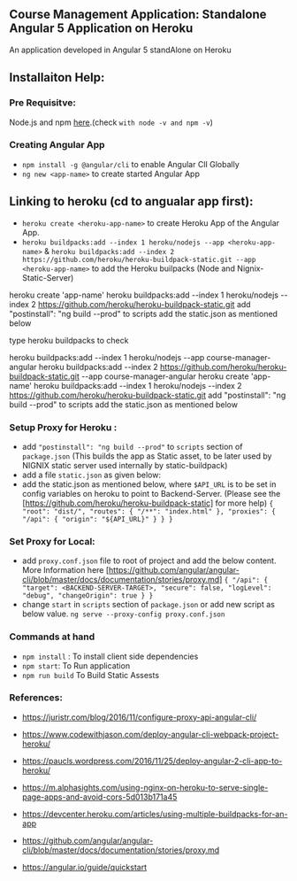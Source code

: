 ## Course Management Application: Standalone Angular 5 Application on Heroku

An application developed in Angular 5 standAlone on Heroku


## Installaiton Help:

### Pre Requisitve:
 Node.js and npm  [here](https://www.npmjs.com/get-npm).(check `with node -v and npm -v`)


### Creating Angular App
- `npm install -g @angular/cli` to enable Angular ClI Globally
- `ng new <app-name>` to create started Angular App

## Linking to heroku (cd to angualar app first):
- `heroku create <heroku-app-name>` to create Heroku App of the Angular App.
- `heroku buildpacks:add --index 1 heroku/nodejs --app <heroku-app-name>` &
  `heroku buildpacks:add --index 2 https://github.com/heroku/heroku-buildpack-static.git --app <heroku-app-name>`
  to add the Heroku builpacks (Node and Nignix-Static-Server)

heroku create 'app-name'
heroku buildpacks:add --index 1 heroku/nodejs --index 2 https://github.com/heroku/heroku-buildpack-static.git
add "postinstall": "ng build --prod" to scripts
add the static.json as mentioned below

type heroku buildpacks to check

heroku buildpacks:add --index 1 heroku/nodejs --app course-manager-angular
heroku buildpacks:add --index 2 https://github.com/heroku/heroku-buildpack-static.git --app course-manager-angular
heroku create 'app-name'
heroku buildpacks:add --index 1 heroku/nodejs --index 2 https://github.com/heroku/heroku-buildpack-static.git
add "postinstall": "ng build --prod" to scripts
add the static.json as mentioned below

### Setup Proxy for Heroku :
- add `"postinstall": "ng build --prod"` to `scripts` section of `package.json` (This builds the app as Static asset, to be later used by NIGNIX static server used internally by static-buildpack)
- add a file `static.json` as given below:
- add the static.json as mentioned below, where `$API_URL` is to be set in config
variables on heroku to point to Backend-Server. (Please see the [https://github.com/heroku/heroku-buildpack-static] for more help)
`{
  "root": "dist/",
  "routes": {
    "/**": "index.html"
  },
  "proxies": {
    "/api": {
      "origin": "${API_URL}"
    }
  }
}`

### Set Proxy for Local:
- add `proxy.conf.json` file to root of project and add the below content. More Information here [https://github.com/angular/angular-cli/blob/master/docs/documentation/stories/proxy.md]
`{
  "/api": {
    "target": <BACKEND-SERVER-TARGET>,
    "secure": false,
    "logLevel": "debug",
    "changeOrigin": true
  }
}`
- change `start` in `scripts` section of `package.json` or add new script as below value.
`ng serve --proxy-config proxy.conf.json`


### Commands at hand
  - `npm install` : To install client side dependencies
  - `npm start`: To Run application
  - `npm run build` To Build Static Assests

### References:
- https://juristr.com/blog/2016/11/configure-proxy-api-angular-cli/

- https://www.codewithjason.com/deploy-angular-cli-webpack-project-heroku/

- https://paucls.wordpress.com/2016/11/25/deploy-angular-2-cli-app-to-heroku/

- https://m.alphasights.com/using-nginx-on-heroku-to-serve-single-page-apps-and-avoid-cors-5d013b171a45

- https://devcenter.heroku.com/articles/using-multiple-buildpacks-for-an-app

- https://github.com/angular/angular-cli/blob/master/docs/documentation/stories/proxy.md

- https://angular.io/guide/quickstart
